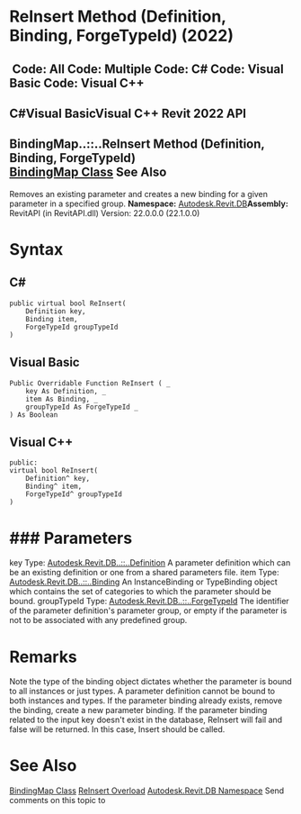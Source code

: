 # ReInsert Method (Definition, Binding, ForgeTypeId) (2022)

﻿
 Code: All Code: Multiple Code: C# Code: Visual Basic Code: Visual C++   
---  
C#Visual BasicVisual C++
Revit 2022 API  
---  
BindingMap..::..ReInsert Method (Definition, Binding, ForgeTypeId)  
[BindingMap Class](4ce777fb-ab30-6d15-d019-5b430223ac62.md "BindingMap Class") See Also  
---  
Removes an existing parameter and creates a new binding for a given parameter in a specified group.
**Namespace:** [Autodesk.Revit.DB](87546ba7-461b-c646-cbb1-2cb8f5bff8b2.md "Autodesk.Revit.DB Namespace")**Assembly:** RevitAPI (in RevitAPI.dll) Version: 22.0.0.0 (22.1.0.0)
# Syntax
C#  
---  
```text
public virtual bool ReInsert(
	Definition key,
	Binding item,
	ForgeTypeId groupTypeId
)
```
  
Visual Basic  
---  
```text
Public Overridable Function ReInsert ( _
	key As Definition, _
	item As Binding, _
	groupTypeId As ForgeTypeId _
) As Boolean
```
  
Visual C++  
---  
```text
public:
virtual bool ReInsert(
	Definition^ key, 
	Binding^ item, 
	ForgeTypeId^ groupTypeId
)
```
  
# ### Parameters
key
    Type: [Autodesk.Revit.DB..::..Definition](8fe04f37-04e1-9e93-ffdb-e3900908e42a.md "Definition Class") A parameter definition which can be an existing definition or one from a shared parameters file. 
item
    Type: [Autodesk.Revit.DB..::..Binding](47f6ad6f-8d00-af57-995e-dc6db1255f58.md "Binding Class") An InstanceBinding or TypeBinding object which contains the set of categories to which the parameter should be bound. 
groupTypeId
    Type: [Autodesk.Revit.DB..::..ForgeTypeId](d9fcf276-9566-de83-2b0b-d89b65ccc8af.md "ForgeTypeId Class") The identifier of the parameter definition's parameter group, or empty if the parameter is not to be associated with any predefined group.
# Remarks
Note the type of the binding object dictates whether the parameter is bound to all instances or just types. A parameter definition cannot be bound to both instances and types. If the parameter binding already exists, remove the binding, create a new parameter binding. If the parameter binding related to the input key doesn't exist in the database, ReInsert will fail and false will be returned. In this case, Insert should be called.
# See Also
[BindingMap Class](4ce777fb-ab30-6d15-d019-5b430223ac62.md "BindingMap Class")
[ReInsert Overload](8ac26661-1c4b-6ba1-417f-e4ea09acf32c.md "ReInsert Method")
[Autodesk.Revit.DB Namespace](87546ba7-461b-c646-cbb1-2cb8f5bff8b2.md "Autodesk.Revit.DB Namespace")
Send comments on this topic to 